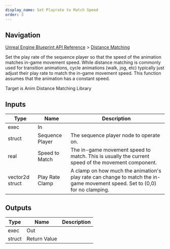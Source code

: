 ```yaml
---
display_name: Set Playrate to Match Speed
order: 3
---
```

## Navigation

[Unreal Engine Blueprint API Reference](https://dev.epicgames.com/documentation/en-us/unreal-engine/BlueprintAPI) > [Distance Matching](https://dev.epicgames.com/documentation/en-us/unreal-engine/BlueprintAPI/DistanceMatching)

Set the play rate of the sequence player so that the speed of the animation matches in-game movement speed.
While distance matching is commonly used for transition animations, cycle animations (walk, jog, etc) typically just adjust their play rate to match
the in-game movement speed.
This function assumes that the animation has a constant speed.

Target is Anim Distance Matching Library

## Inputs

| Type | Name | Description |
| --- | --- | --- |
| exec | In |  |
| struct | Sequence Player | The sequence player node to operate on. |
| real | Speed to Match | The in-game movement speed to match. This is usually the current speed of the movement component. |
| vector2d struct | Play Rate Clamp | A clamp on how much the animation's play rate can change to match the in-game movement speed. Set to (0,0) for no clamping. |

## Outputs

| Type | Name | Description |
| --- | --- | --- |
| exec | Out |  |
| struct | Return Value |  |
